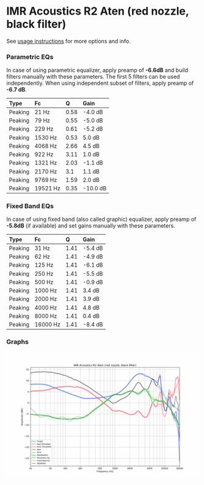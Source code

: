 # IMR Acoustics R2 Aten (red nozzle, black filter)
See [usage instructions](https://github.com/jaakkopasanen/AutoEq#usage) for more options and info.

### Parametric EQs
In case of using parametric equalizer, apply preamp of **-6.6dB** and build filters manually
with these parameters. The first 5 filters can be used independently.
When using independent subset of filters, apply preamp of **-6.7 dB**.

| Type    | Fc       |    Q | Gain     |
|:--------|:---------|:-----|:---------|
| Peaking | 21 Hz    | 0.58 | -4.0 dB  |
| Peaking | 79 Hz    | 0.55 | -5.0 dB  |
| Peaking | 229 Hz   | 0.61 | -5.2 dB  |
| Peaking | 1530 Hz  | 0.53 | 5.0 dB   |
| Peaking | 4068 Hz  | 2.66 | 4.5 dB   |
| Peaking | 922 Hz   | 3.11 | 1.0 dB   |
| Peaking | 1321 Hz  | 2.03 | -1.1 dB  |
| Peaking | 2170 Hz  | 3.1  | 1.1 dB   |
| Peaking | 9769 Hz  | 1.59 | 2.0 dB   |
| Peaking | 19521 Hz | 0.35 | -10.0 dB |

### Fixed Band EQs
In case of using fixed band (also called graphic) equalizer, apply preamp of **-5.8dB**
(if available) and set gains manually with these parameters.

| Type    | Fc       |    Q | Gain    |
|:--------|:---------|:-----|:--------|
| Peaking | 31 Hz    | 1.41 | -5.4 dB |
| Peaking | 62 Hz    | 1.41 | -4.9 dB |
| Peaking | 125 Hz   | 1.41 | -6.1 dB |
| Peaking | 250 Hz   | 1.41 | -5.5 dB |
| Peaking | 500 Hz   | 1.41 | -0.9 dB |
| Peaking | 1000 Hz  | 1.41 | 3.4 dB  |
| Peaking | 2000 Hz  | 1.41 | 3.9 dB  |
| Peaking | 4000 Hz  | 1.41 | 4.8 dB  |
| Peaking | 8000 Hz  | 1.41 | 0.4 dB  |
| Peaking | 16000 Hz | 1.41 | -8.4 dB |

### Graphs
![](./IMR%20Acoustics%20R2%20Aten%20(red%20nozzle,%20black%20filter).png)